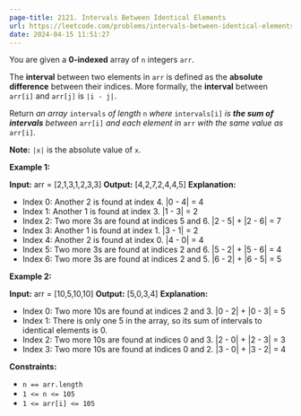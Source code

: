 ```yaml
---
page-title: 2121. Intervals Between Identical Elements
url: https://leetcode.com/problems/intervals-between-identical-elements/description/
date: 2024-04-15 11:51:27
---
```

You are given a **0-indexed** array of `n` integers `arr`.

The **interval** between two elements in `arr` is defined as the **absolute difference** between their indices. More formally, the **interval** between `arr[i]` and `arr[j]` is `|i - j|`.

Return *an array* `intervals` *of length* `n` *where* `intervals[i]` *is **the sum of intervals** between* `arr[i]` *and each element in* `arr` *with the same value as* `arr[i]`*.*

**Note:** `|x|` is the absolute value of `x`.

**Example 1:**

**Input:** arr = \[2,1,3,1,2,3,3\]
**Output:** \[4,2,7,2,4,4,5\]
**Explanation:**
- Index 0: Another 2 is found at index 4. |0 - 4| = 4
- Index 1: Another 1 is found at index 3. |1 - 3| = 2
- Index 2: Two more 3s are found at indices 5 and 6. |2 - 5| + |2 - 6| = 7
- Index 3: Another 1 is found at index 1. |3 - 1| = 2
- Index 4: Another 2 is found at index 0. |4 - 0| = 4
- Index 5: Two more 3s are found at indices 2 and 6. |5 - 2| + |5 - 6| = 4
- Index 6: Two more 3s are found at indices 2 and 5. |6 - 2| + |6 - 5| = 5

**Example 2:**

**Input:** arr = \[10,5,10,10\]
**Output:** \[5,0,3,4\]
**Explanation:**
- Index 0: Two more 10s are found at indices 2 and 3. |0 - 2| + |0 - 3| = 5
- Index 1: There is only one 5 in the array, so its sum of intervals to identical elements is 0.
- Index 2: Two more 10s are found at indices 0 and 3. |2 - 0| + |2 - 3| = 3
- Index 3: Two more 10s are found at indices 0 and 2. |3 - 0| + |3 - 2| = 4

**Constraints:**

-   `n == arr.length`
-   `1 <= n <= 105`
-   `1 <= arr[i] <= 105`